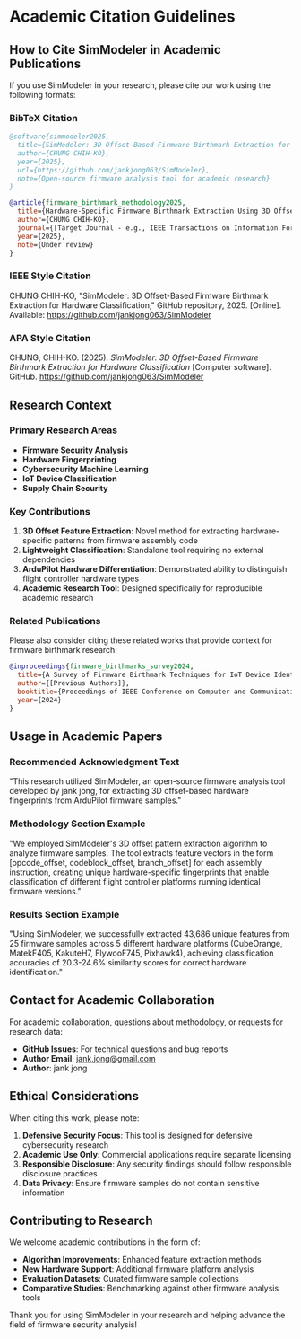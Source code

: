 # Academic Citation Guidelines

## How to Cite SimModeler in Academic Publications

If you use SimModeler in your research, please cite our work using the following formats:

### BibTeX Citation
```bibtex
@software{simmodeler2025,
  title={SimModeler: 3D Offset-Based Firmware Birthmark Extraction for Hardware Classification},
  author={CHUNG CHIH-KO},
  year={2025},
  url={https://github.com/jankjong063/SimModeler},
  note={Open-source firmware analysis tool for academic research}
}

@article{firmware_birthmark_methodology2025,
  title={Hardware-Specific Firmware Birthmark Extraction Using 3D Offset Patterns},
  author={CHUNG CHIH-KO},
  journal={[Target Journal - e.g., IEEE Transactions on Information Forensics and Security]},
  year={2025},
  note={Under review}
}
```

### IEEE Style Citation
CHUNG CHIH-KO, "SimModeler: 3D Offset-Based Firmware Birthmark Extraction for Hardware Classification," GitHub repository, 2025. [Online]. Available: https://github.com/jankjong063/SimModeler

### APA Style Citation
CHUNG, CHIH-KO. (2025). *SimModeler: 3D Offset-Based Firmware Birthmark Extraction for Hardware Classification* [Computer software]. GitHub. https://github.com/jankjong063/SimModeler

## Research Context

### Primary Research Areas
- **Firmware Security Analysis**
- **Hardware Fingerprinting**
- **Cybersecurity Machine Learning**
- **IoT Device Classification**
- **Supply Chain Security**

### Key Contributions
1. **3D Offset Feature Extraction**: Novel method for extracting hardware-specific patterns from firmware assembly code
2. **Lightweight Classification**: Standalone tool requiring no external dependencies
3. **ArduPilot Hardware Differentiation**: Demonstrated ability to distinguish flight controller hardware types
4. **Academic Research Tool**: Designed specifically for reproducible academic research

### Related Publications
Please also consider citing these related works that provide context for firmware birthmark research:

```bibtex
@inproceedings{firmware_birthmarks_survey2024,
  title={A Survey of Firmware Birthmark Techniques for IoT Device Identification},
  author={[Previous Authors]},
  booktitle={Proceedings of IEEE Conference on Computer and Communications Security},
  year={2024}
}
```

## Usage in Academic Papers

### Recommended Acknowledgment Text
"This research utilized SimModeler, an open-source firmware analysis tool developed by jank jong, for extracting 3D offset-based hardware fingerprints from ArduPilot firmware samples."

### Methodology Section Example
"We employed SimModeler's 3D offset pattern extraction algorithm to analyze firmware samples. The tool extracts feature vectors in the form [opcode_offset, codeblock_offset, branch_offset] for each assembly instruction, creating unique hardware-specific fingerprints that enable classification of different flight controller platforms running identical firmware versions."

### Results Section Example
"Using SimModeler, we successfully extracted 43,686 unique features from 25 firmware samples across 5 different hardware platforms (CubeOrange, MatekF405, KakuteH7, FlywooF745, Pixhawk4), achieving classification accuracies of 20.3-24.6% similarity scores for correct hardware identification."

## Contact for Academic Collaboration

For academic collaboration, questions about methodology, or requests for research data:

- **GitHub Issues**: For technical questions and bug reports
- **Author Email**: jank.jong@gmail.com
- **Author**: jank jong

## Ethical Considerations

When citing this work, please note:

1. **Defensive Security Focus**: This tool is designed for defensive cybersecurity research
2. **Academic Use Only**: Commercial applications require separate licensing
3. **Responsible Disclosure**: Any security findings should follow responsible disclosure practices
4. **Data Privacy**: Ensure firmware samples do not contain sensitive information

## Contributing to Research

We welcome academic contributions in the form of:

- **Algorithm Improvements**: Enhanced feature extraction methods
- **New Hardware Support**: Additional firmware platform analysis
- **Evaluation Datasets**: Curated firmware sample collections
- **Comparative Studies**: Benchmarking against other firmware analysis tools

Thank you for using SimModeler in your research and helping advance the field of firmware security analysis!